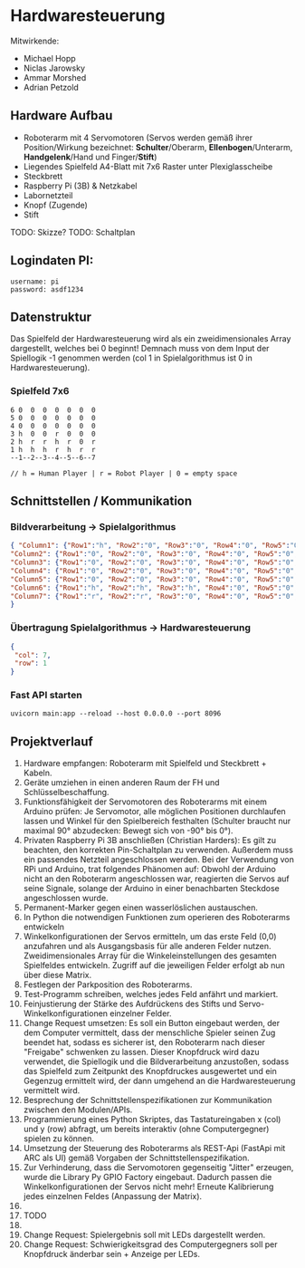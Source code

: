 # Hardwaresteuerung
Mitwirkende:
- Michael Hopp
- Niclas Jarowsky
- Ammar Morshed
- Adrian Petzold

## Hardware Aufbau
- Roboterarm mit 4 Servomotoren (Servos werden gemäß ihrer Position/Wirkung bezeichnet: **Schulter**/Oberarm, **Ellenbogen**/Unterarm, **Handgelenk**/Hand und Finger/**Stift**)
- Liegendes Spielfeld A4-Blatt mit 7x6 Raster unter Plexiglasscheibe
- Steckbrett
- Raspberry Pi (3B) & Netzkabel
- Labornetzteil
- Knopf (Zugende)
- Stift

TODO: Skizze?
TODO: Schaltplan

## Logindaten PI:
```
username: pi
password: asdf1234
```

## Datenstruktur
Das Spielfeld der Hardwaresteuerung wird als ein zweidimensionales Array dargestellt, welches bei 0 beginnt! Demnach muss von dem Input der Spiellogik -1 genommen werden (col 1 in Spielalgorithmus ist 0 in Hardwaresteuerung).

### Spielfeld 7x6
```
6 0  0  0  0  0  0  0
5 0  0  0  0  0  0  0
4 0  0  0  0  0  0  0
3 h  0  0  r  0  0  0
2 h  r  r  h  r  0  r
1 h  h  h  r  h  r  r
--1--2--3--4--5--6--7

// h = Human Player | r = Robot Player | 0 = empty space
```

## Schnittstellen / Kommunikation
###  Bildverarbeitung -> Spielalgorithmus
```json
{ "Column1": {"Row1":"h", "Row2":"0", "Row3":"0", "Row4":"0", "Row5":"0", "Row6":"0"},
"Column2": {"Row1":"0", "Row2":"0", "Row3":"0", "Row4":"0", "Row5":"0", "Row6":"0"},
"Column3": {"Row1":"0", "Row2":"0", "Row3":"0", "Row4":"0", "Row5":"0", "Row6":"0"},
"Column4": {"Row1":"0", "Row2":"0", "Row3":"0", "Row4":"0", "Row5":"0", "Row6":"0"},
"Column5": {"Row1":"0", "Row2":"0", "Row3":"0", "Row4":"0", "Row5":"0", "Row6":"0"},
"Column6": {"Row1":"h", "Row2":"h", "Row3":"h", "Row4":"0", "Row5":"0", "Row6":"0"},
"Column7": {"Row1":"r", "Row2":"r", "Row3":"0", "Row4":"0", "Row5":"0", "Row6":"0"}
}
```

### Übertragung Spielalgorithmus -> Hardwaresteuerung
```json
{
 "col": 7,
 "row": 1
}
```
### Fast API starten
```commandline
uvicorn main:app --reload --host 0.0.0.0 --port 8096
```

## Projektverlauf
1. Hardware empfangen: Roboterarm mit Spielfeld und Steckbrett + Kabeln.
2. Geräte umziehen in einen anderen Raum der FH und Schlüsselbeschaffung.
3. Funktionsfähigkeit der Servomotoren des Roboterarms mit einem Arduino prüfen: Je Servomotor, alle möglichen Positionen durchlaufen lassen und Winkel für den Spielbereich festhalten (Schulter braucht nur maximal 90° abzudecken: Bewegt sich von -90° bis 0°).
4. Privaten Raspberry Pi 3B anschließen (Christian Harders): Es gilt zu beachten, den korrekten Pin-Schaltplan zu verwenden. Außerdem muss ein passendes Netzteil angeschlossen werden. Bei der Verwendung von RPi und Arduino, trat folgendes Phänomen auf: Obwohl der Arduino nicht an den Roboterarm angeschlossen war, reagierten die Servos auf seine Signale, solange der Arduino in einer benachbarten Steckdose angeschlossen wurde.
5. Permanent-Marker gegen einen wasserlöslichen austauschen.
6. In Python die notwendigen Funktionen zum operieren des Roboterarms entwickeln
7. Winkelkonfigurationen der Servos ermitteln, um das erste Feld (0,0) anzufahren und als Ausgangsbasis für alle anderen Felder nutzen. Zweidimensionales Array für die Winkeleinstellungen des gesamten Spielfeldes entwickeln. Zugriff auf die jeweiligen Felder erfolgt ab nun über diese Matrix.
8. Festlegen der Parkposition des Roboterarms.
9. Test-Programm schreiben, welches jedes Feld anfährt und markiert.
10. Feinjustierung der Stärke des Aufdrückens des Stifts und Servo-Winkelkonfigurationen einzelner Felder.
11. Change Request umsetzen: Es soll ein Button eingebaut werden, der dem Computer vermittelt, dass der menschliche Spieler seinen Zug beendet hat, sodass es sicherer ist, den Roboterarm nach dieser "Freigabe" schwenken zu lassen. Dieser Knopfdruck wird dazu verwendet, die Spiellogik und die Bildverarbeitung anzustoßen, sodass das Spielfeld zum Zeitpunkt des Knopfdruckes ausgewertet und ein Gegenzug ermittelt wird, der dann umgehend an die Hardwaresteuerung vermittelt wird.
12. Besprechung der Schnittstellenspezifikationen zur Kommunikation zwischen den Modulen/APIs.
13. Programmierung eines Python Skriptes, das Tastatureingaben x (col) und y (row) abfragt, um bereits interaktiv (ohne Computergegner) spielen zu können.
14. Umsetzung der Steuerung des Roboterarms als REST-Api (FastApi mit ARC als UI) gemäß Vorgaben der Schnittstellenspezifikation.
15. Zur Verhinderung, dass die Servomotoren gegenseitig "Jitter" erzeugen, wurde die Library Py GPIO Factory eingebaut. Dadurch passen die Winkelkonfigurationen der Servos nicht mehr! Erneute Kalibrierung jedes einzelnen Feldes (Anpassung der Matrix).
16. 
17. TODO
18. 
19. Change Request: Spielergebnis soll mit LEDs dargestellt werden.
20. Change Request: Schwierigkeitsgrad des Computergegners soll per Knopfdruck änderbar sein + Anzeige per LEDs.
